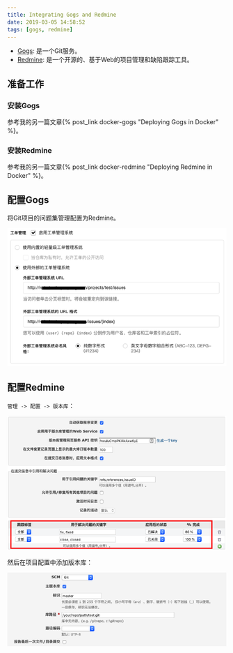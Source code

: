 ```yaml
---
title: Integrating Gogs and Redmine
date: 2019-03-05 14:58:52
tags: [gogs, redmine]
---
```


* [Gogs][]: 是一个Git服务。
* [Redmine][]: 是一个开源的、基于Web的项目管理和缺陷跟踪工具。

## 准备工作

### 安装Gogs

参考我的另一篇文章{% post_link docker-gogs "Deploying Gogs in Docker" %}。

### 安装Redmine

参考我的另一篇文章{% post_link docker-redmine "Deploying Redmine in Docker" %}。

<!--more-->

## 配置Gogs

将Git项目的问题集管理配置为Redmine。

![](/images/Integrating-Gogs-and-Redmine-01.png)

## 配置Redmine

`管理 -> 配置 -> 版本库`：

![](/images/Integrating-Gogs-and-Redmine-02.png)

然后在项目配置中添加版本库：

![](/images/Integrating-Gogs-and-Redmine-03.png)


[Gogs]: https://gogs.io/
[Redmine]: https://www.redmine.org/
